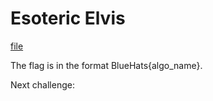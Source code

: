 # Esoteric Elvis

[file](https://github.com/FlyN-Nick/BlueHatsCTF/blob/main/rev/esoteric_elvis/esoteric_elvis.rock)

The flag is in the format BlueHats{algo_name}.

Next challenge:
